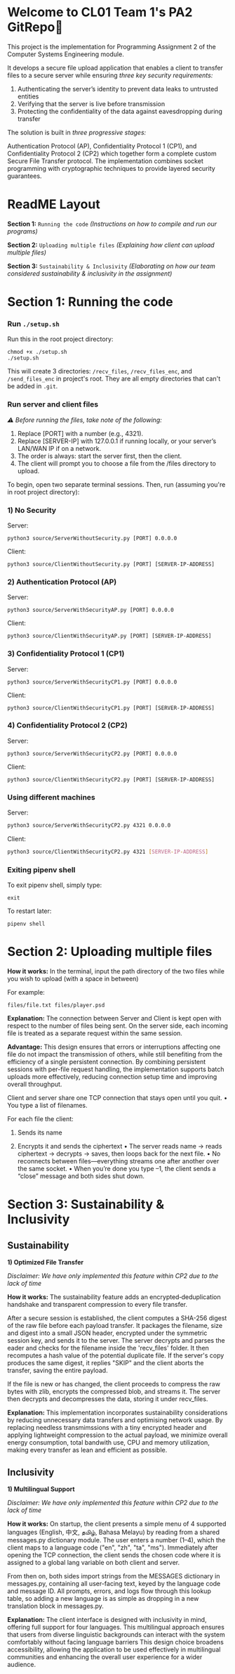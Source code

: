 # Welcome to CL01 Team 1's PA2 GitRepo🥳

This project is the implementation for Programming Assignment 2 of the Computer Systems Engineering module.

It develops a secure file upload application that enables a client to transfer files to a secure server while ensuring _three key security requirements:_

1. Authenticating the server’s identity to prevent data leaks to untrusted entities
2. Verifying that the server is live before transmission
3. Protecting the confidentiality of the data against eavesdropping during transfer

The solution is built in _three progressive stages:_

Authentication Protocol (AP), Confidentiality Protocol 1 (CP1), and Confidentiality Protocol 2 (CP2) which together form a complete custom Secure File Transfer protocol.
The implementation combines socket programming with cryptographic techniques to provide layered security guarantees.

# ReadME Layout

**Section 1:** `Running the code` _(Instructions on how to compile and run our programs)_

**Section 2:** `Uploading multiple files` _(Explaining how client can upload multiple files)_

**Section 3:** `Sustainability & Inclusivity` _(Elaborating on how our team considered sustainability & inclusivity in the assignment)_

# Section 1: Running the code

### Run `./setup.sh`

Run this in the root project directory:

```
chmod +x ./setup.sh
./setup.sh
```

This will create 3 directories: `/recv_files`, `/recv_files_enc`, and `/send_files_enc` in project's root. They are all empty directories that can't be added in `.git`.

### Run server and client files

_⚠️ Before running the files, take note of the following:_

1. Replace [PORT] with a number (e.g., 4321).
2. Replace [SERVER-IP] with 127.0.0.1 if running locally, or your server’s LAN/WAN IP if on a network.
3. The order is always: start the server first, then the client.
4. The client will prompt you to choose a file from the /files directory to upload.

To begin, open two separate terminal sessions. Then, run (assuming you're in root project directory):

### 1) No Security

Server:

```
python3 source/ServerWithoutSecurity.py [PORT] 0.0.0.0
```

Client:

```
python3 source/ClientWithoutSecurity.py [PORT] [SERVER-IP-ADDRESS]
```

### 2) Authentication Protocol (AP)

Server:

```
python3 source/ServerWithSecurityAP.py [PORT] 0.0.0.0
```

Client:

```
python3 source/ClientWithSecurityAP.py [PORT] [SERVER-IP-ADDRESS]
```

### 3) Confidentiality Protocol 1 (CP1)

Server:

```
python3 source/ServerWithSecurityCP1.py [PORT] 0.0.0.0
```

Client:

```
python3 source/ClientWithSecurityCP1.py [PORT] [SERVER-IP-ADDRESS]
```

### 4) Confidentiality Protocol 2 (CP2)

Server:

```
python3 source/ServerWithSecurityCP2.py [PORT] 0.0.0.0
```

Client:

```
python3 source/ClientWithSecurityCP2.py [PORT] [SERVER-IP-ADDRESS]
```

### Using different machines

Server:

```sh
python3 source/ServerWithSecurityCP2.py 4321 0.0.0.0
```

Client:

```sh
python3 source/ClientWithSecurityCP2.py 4321 [SERVER-IP-ADDRESS]
```

### Exiting pipenv shell

To exit pipenv shell, simply type:

```
exit
```

To restart later:

```
pipenv shell
```

# Section 2: Uploading multiple files

**How it works:** In the terminal, input the path directory of the two files while you wish to upload (with a space in between)

For example:

```
files/file.txt files/player.psd
```

**Explanation:** The connection between Server and Client is kept open with respect to the number of files being sent.
On the server side, each incoming file is treated as a separate request within the same session.

**Advantage:** This design ensures that errors or interruptions affecting one file do not impact the transmission of others, while still benefiting from the efficiency of a single persistent connection.
By combining persistent sessions with per-file request handling, the implementation supports batch uploads more effectively, reducing connection setup time and improving overall throughput.

Client and server share one TCP connection that stays open until you quit.
• You type a list of filenames.

For each file the client:

1. Sends its name

2. Encrypts it and sends the ciphertext
   • The server reads name → reads ciphertext → decrypts → saves, then loops back for the next file.
   • No reconnects between files—everything streams one after another over the same socket.
   • When you’re done you type –1, the client sends a “close” message and both sides shut down.

# Section 3: Sustainability & Inclusivity

## Sustainability

**1) Optimized File Transfer**

_Disclaimer: We have only implemented this feature within CP2 due to the lack of time_

**How it works:**
The sustainability feature adds an encrypted‐deduplication handshake and transparent compression to every file transfer.

After a secure session is established, the client computes a SHA-256 digest of the raw file before each payload transfer. It packages the filename, size and digest into a small JSON header, encrypted under the symmetric session key, and sends it to the server. The server decrypts and parses the eader and checks for the filename inside the 'recv_files' folder. It then recomputes a hash value of the potential duplicate file. If the server's copy produces the same digest, it replies "SKIP" and the client aborts the transfer, saving the entire payload.

If the file is new or has changed, the client proceeds to compress the raw bytes with zlib, encrypts the compressed blob, and streams it. The server then decrypts and decompresses the data, storing it under recv_files.

**Explanation:** This implementation incorporates sustainability considerations by reducing unnecessary data transfers and optimising network usage.
By replacing needless transmimssions with a tiny encrypted header and applying lightweight compression to the actual payload, we minimize overall energy consumption, total bandwith use, CPU and memory utilization, making every transfer as lean and efficient as possible.

## Inclusivity

**1) Multilingual Support**

_Disclaimer: We have only implemented this feature within CP2 due to the lack of time_

**How it works:** On startup, the client presents a simple menu of 4 supported languages (English, 中文, தமிழ், Bahasa Melayu) by reading from a shared messages.py dictionary module. The user enters a number (1–4), which the client maps to a language code ("en", "zh", "ta", "ms"). Immediately after opening the TCP connection, the client sends the chosen code where it is assigned to a global lang variable on both client and server.

From then on, both sides import strings from the MESSAGES dictionary in messages.py, containing all user-facing text, keyed by the language code and message ID. All prompts, errors, and logs flow through this lookup table, so adding a new language is as simple as dropping in a new translation block in messages.py.

**Explanation:** The client interface is designed with inclusivity in mind, offering full support for four languages.
This multilingual approach ensures that users from diverse linguistic backgrounds can interact with the system comfortably without facing language barriers
This design choice broadens accessibility, allowing the application to be used effectively in multilingual communities and enhancing the overall user experience for a wider audience.
